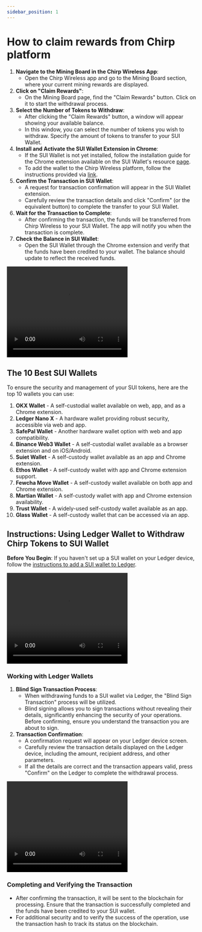 ```yaml
---
sidebar_position: 1
---
```


# How to claim rewards from Chirp platform

1. **Navigate to the Mining Board in the Chirp Wireless App**:  
   * Open the Chirp Wireless app and go to the Mining Board section, where your current mining rewards are displayed.  
2. **Click on "Claim Rewards"**:  
   * On the Mining Board page, find the "Claim Rewards" button. Click on it to start the withdrawal process.  
3. **Select the Number of Tokens to Withdraw**:  
   * After clicking the "Claim Rewards" button, a window will appear showing your available balance.  
   * In this window, you can select the number of tokens you wish to withdraw. Specify the amount of tokens to transfer to your SUI Wallet.  
4. **Install and Activate the SUI Wallet Extension in Chrome**:  
   * If the SUI Wallet is not yet installed, follow the installation guide for the Chrome extension available on the SUI Wallet's resource [page](https://blog.sui.io/sui-wallets/).  
   * To add the wallet to the Chirp Wireless platform, follow the instructions provided via [link](https://docs.chirptoken.io/Chirp%20Network/Rewards/).  
5. **Confirm the Transaction in SUI Wallet**:  
   * A request for transaction confirmation will appear in the SUI Wallet extension.  
   * Carefully review the transaction details and click "Confirm" (or the equivalent button) to complete the transfer to your SUI Wallet.  
6. **Wait for the Transaction to Complete**:  
   * After confirming the transaction, the funds will be transferred from Chirp Wireless to your SUI Wallet. The app will notify you when the transaction is complete.  
7. **Check the Balance in SUI Wallet**:  
   * Open the SUI Wallet through the Chrome extension and verify that the funds have been credited to your wallet. The balance should update to reflect the received funds.

<video width="320" height="240" controls>
  <source src="/ledger_claim_chirp_token.webm" type="video/webm"/>
</video>

## **The 10 Best SUI Wallets**

To ensure the security and management of your SUI tokens, here are the top 10 wallets you can use:

1. **OKX Wallet** \- A self-custodial wallet available on web, app, and as a Chrome extension.  
2. **Ledger Nano X** \- A hardware wallet providing robust security, accessible via web and app.  
3. **SafePal Wallet** \- Another hardware wallet option with web and app compatibility.  
4. **Binance Web3 Wallet** \- A self-custodial wallet available as a browser extension and on iOS/Android.  
5. **Suiet Wallet** \- A self-custody wallet available as an app and Chrome extension.  
6. **Ethos Wallet** \- A self-custody wallet with app and Chrome extension support.  
7. **Fewcha Move Wallet** \- A self-custody wallet available on both app and Chrome extension.  
8. **Martian Wallet** \- A self-custody wallet with app and Chrome extension availability.  
9. **Trust Wallet** \- A widely-used self-custody wallet available as an app.  
10. **Glass Wallet** \- A self-custody wallet that can be accessed via an app.

## **Instructions: Using Ledger Wallet to Withdraw Chirp Tokens to SUI Wallet**

**Before You Begin**: If you haven't set up a SUI wallet on your Ledger device, follow the [instructions to add a SUI wallet to Ledger](https://support.ledger.com/article/10136570195101-zd).

<video width="320" height="240" controls>
  <source src="/ledger_open_sui.mp4" type="video/mp4"/>
</video>


### **Working with Ledger Wallet**s

1. **Blind Sign Transaction Process**:  
   * When withdrawing funds to a SUI wallet via Ledger, the "Blind Sign Transaction" process will be utilized.  
   * Blind signing allows you to sign transactions without revealing their details, significantly enhancing the security of your operations. Before confirming, ensure you understand the transaction you are about to sign.  
2. **Transaction Confirmation**:  
   * A confirmation request will appear on your Ledger device screen.  
   * Carefully review the transaction details displayed on the Ledger device, including the amount, recipient address, and other parameters.  
   * If all the details are correct and the transaction appears valid, press "Confirm" on the Ledger to complete the withdrawal process.

<video width="320" height="240" controls>
  <source src="/ledger_confirm_transaction.mp4" type="video/mp4"/>
</video>

### **Completing and Verifying the Transaction**

* After confirming the transaction, it will be sent to the blockchain for processing. Ensure that the transaction is successfully completed and the funds have been credited to your SUI wallet.  
* For additional security and to verify the success of the operation, use the transaction hash to track its status on the blockchain.
